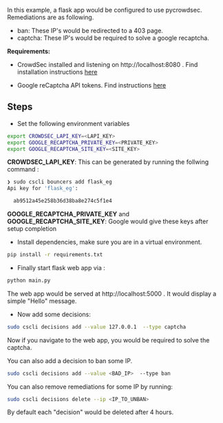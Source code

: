In this example, a flask app would be configured to use pycrowdsec. Remediations are as following.

- ban: These IP's would be redirected to a 403 page.
- captcha: These IP's would be required to solve a google recaptcha.


**Requirements:**

 - CrowdSec installed and listening on http://localhost:8080 . Find installation instructions [here](https://docs.crowdsec.net/Crowdsec/v1/getting_started/installation/)

 - Google reCaptcha API tokens. Find instructions [here](http://www.google.com/recaptcha/admin)


## Steps

- Set the following environment variables
  
```bash
export CROWDSEC_LAPI_KEY=<LAPI_KEY>
export GOOGLE_RECAPTCHA_PRIVATE_KEY=<PRIVATE_KEY>
export GOOGLE_RECAPTCHA_SITE_KEY=<SITE_KEY>
```
 
 **CROWDSEC_LAPI_KEY**: This can be generated by running the follwing command :

 ```bash
❯ sudo cscli bouncers add flask_eg
Api key for 'flask_eg':

   ab9512a45e258b36d38ba8e274c5f1e4  
 ```

 **GOOGLE_RECAPTCHA_PRIVATE_KEY** and **GOOGLE_RECAPTCHA_SITE_KEY**: Google would give these keys after setup completion


- Install dependencies, make sure you are in a virtual environment.

```bash
pip install -r requirements.txt
```

- Finally start flask web app via :

```bash
python main.py
```

The web app would be served at http://localhost:5000 . It would display a simple "Hello" message.

- Now add some decisions:

```bash
sudo cscli decisions add --value 127.0.0.1  --type captcha
```

Now if you navigate to the web app, you would be required to solve the captcha.

You can also add a decision to ban some IP.

```bash
sudo cscli decisions add --value <BAD_IP>  --type ban
```

You can also remove remediations for some IP by running: 

```bash
sudo cscli decisions delete --ip <IP_TO_UNBAN>
```

By default each "decision" would be deleted after 4 hours.